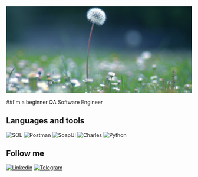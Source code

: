 [![Header](https://github.com/yukka1983/yukka1983/blob/main/asessts/flower.jpg)](https://storge.pic2.me/cm/5120x2880/926/macro%20wallpaper%2074.jpg)

##I'm a beginner QA Software Engineer

## Languages and tools

![SQL](https://img.shields.io/badge/-SQL-090909?style=for-the-badge&logo=SQL)
![Postman](https://img.shields.io/badge/-Postman-090909?style=for-the-badge&logo=Postman)
![SoapUI](https://img.shields.io/badge/-SoapUI-090909?style=for-the-badge&logo=SoapUI)
![Charles](https://img.shields.io/badge/-Charles-090909?style=for-the-badge&logo=Charles)
![Python](https://img.shields.io/badge/-Python-090909?style=for-the-badge&logo=Python)

## Follow me

[![Linkedin](https://img.shields.io/badge/-Linkedin-090909?style=for-the-badge&logo=Linkedin)](https://www.linkedin.com/in/yuliya-mikhaylova-a7063b252/)
[![Telegram](https://img.shields.io/badge/-Telegram-090909?style=for-the-badge&logo=Telegram)](https://web.telegram.org/k/#@yukka1983)